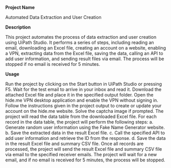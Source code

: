 **Project Name**

Automated Data Extraction and User Creation

**Description**

This project automates the process of data extraction and user creation using UiPath Studio. It performs a series of steps, including reading an email, downloading an Excel file, creating an account on a website, enabling a VPN, extracting data from the Excel file, saving the data, calling an API to add user information, and sending result files via email. The process will be stopped if no email is received for 5 minutes.

**Usage**

Run the project by clicking on the Start button in UiPath Studio or pressing F5.
Wait for the test email to arrive in your inbox and read it. Download the attached Excel file and place it in the specified output folder.
Open the hide.me VPN desktop application and enable the VPN without signing in.
Follow the instructions given in the project output to create or update your account on the hide.me website. Solve the captcha image if prompted.
The project will read the data table from the downloaded Excel file.
For each record in the data table, the project will perform the following steps: a. Generate random user information using the Fake Name Generator website. b. Save the extracted data in the result Excel file. c. Call the specified API to add user information and retrieve the ID from the response. d. Save the data in the result Excel file and summary CSV file.
Once all records are processed, the project will send the result Excel file and summary CSV file via email to the specified receiver emails.
The project will wait for a new email, and if no email is received for 5 minutes, the process will be stopped.
